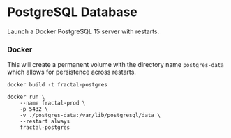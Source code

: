 # PostgreSQL Database

Launch a Docker PostgreSQL 15 server with restarts.

### Docker

This will create a permanent volume with the directory name `postgres-data`
which allows for persistence across restarts.

```
docker build -t fractal-postgres
```

```docker
docker run \
	--name fractal-prod \
	-p 5432 \
	-v ./postgres-data:/var/lib/postgresql/data \
	--restart always
	fractal-postgres
```